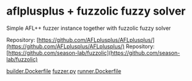 # aflplusplus + fuzzolic fuzzy solver

Simple AFL++ fuzzer instance together with fuzzolic fuzzy solver

Repository: [https://github.com/AFLplusplus/AFLplusplus/](https://github.com/AFLplusplus/AFLplusplus/)
Repository: [https://github.com/season-lab/fuzzolic](https://github.com/season-lab/fuzzolic)

[builder.Dockerfile](builder.Dockerfile)
[fuzzer.py](fuzzer.py)
[runner.Dockerfile](runner.Dockerfile)
